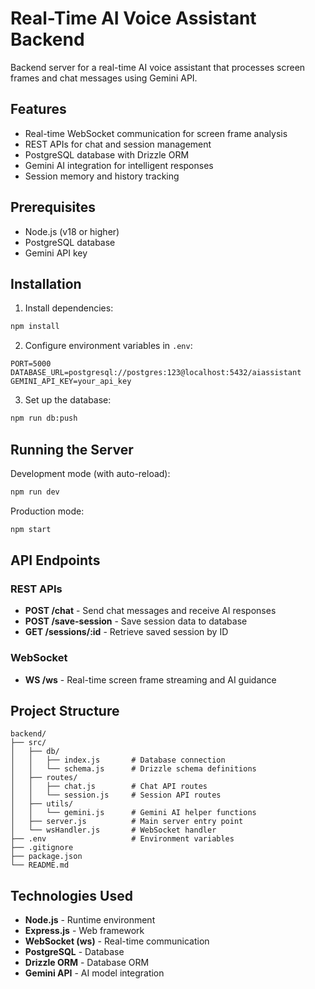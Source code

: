 # Real-Time AI Voice Assistant Backend

Backend server for a real-time AI voice assistant that processes screen frames and chat messages using Gemini API.

## Features

- Real-time WebSocket communication for screen frame analysis
- REST APIs for chat and session management
- PostgreSQL database with Drizzle ORM
- Gemini AI integration for intelligent responses
- Session memory and history tracking

## Prerequisites

- Node.js (v18 or higher)
- PostgreSQL database
- Gemini API key

## Installation

1. Install dependencies:

```bash
npm install
```

2. Configure environment variables in `.env`:

```env
PORT=5000
DATABASE_URL=postgresql://postgres:123@localhost:5432/aiassistant
GEMINI_API_KEY=your_api_key
```

3. Set up the database:

```bash
npm run db:push
```

## Running the Server

Development mode (with auto-reload):

```bash
npm run dev
```

Production mode:

```bash
npm start
```

## API Endpoints

### REST APIs

- **POST /chat** - Send chat messages and receive AI responses
- **POST /save-session** - Save session data to database
- **GET /sessions/:id** - Retrieve saved session by ID

### WebSocket

- **WS /ws** - Real-time screen frame streaming and AI guidance

## Project Structure

```
backend/
├── src/
│   ├── db/
│   │   ├── index.js       # Database connection
│   │   └── schema.js      # Drizzle schema definitions
│   ├── routes/
│   │   ├── chat.js        # Chat API routes
│   │   └── session.js     # Session API routes
│   ├── utils/
│   │   └── gemini.js      # Gemini AI helper functions
│   ├── server.js          # Main server entry point
│   └── wsHandler.js       # WebSocket handler
├── .env                   # Environment variables
├── .gitignore
├── package.json
└── README.md
```

## Technologies Used

- **Node.js** - Runtime environment
- **Express.js** - Web framework
- **WebSocket (ws)** - Real-time communication
- **PostgreSQL** - Database
- **Drizzle ORM** - Database ORM
- **Gemini API** - AI model integration
